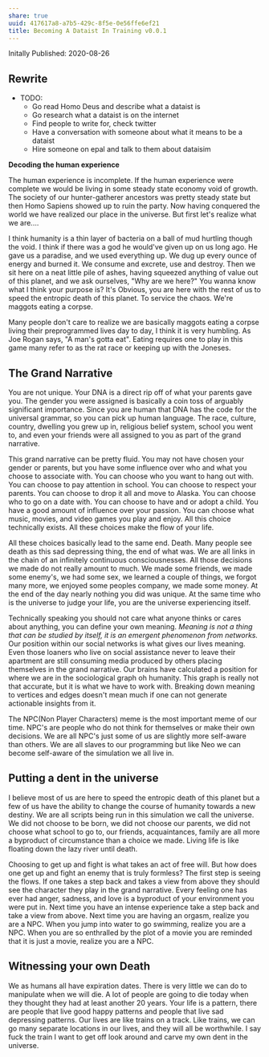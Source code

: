 ```yaml
---
share: true
uuid: 417617a8-a7b5-429c-8f5e-0e56ffe6ef21
title: Becoming A Dataist In Training v0.0.1
---
```

Initally Published: 2020-08-26
## Rewrite

* TODO:
  * Go read Homo Deus and describe what a dataist is
  * Go research what a dataist is on the internet
  * Find people to write for, check twitter
  * Have a conversation with someone about what it means to be a dataist
  * Hire someone on epal and talk to them about dataisim

<!-- 
# Becoming a Dataist in Training

Who starts out a document with the statement, The Human Experience is Incomplete. Now that is the most fucking loaded statement I could probably come up with. How does one define the human experience?

What am I trying to communicate with this post?

I read the title, “Becoming a dataist in training”. What is a dataist, what do dataists do that requires training.

What kind of assumption of saying if the human experience were complete we would be living in some steady state economy void of growth. The human experience is to go beyond where no one has gone before. I have clearly incorrectly labelled the human experience. I need to define the human experience and dataisim.

-->


**Decoding the human experience**

The human experience is incomplete. If the human experience were complete we would be living in some steady state economy void of growth. The society of our hunter-gatherer ancestors was pretty steady state but then Homo Sapiens showed up to ruin the party. Now having conquered the world we have realized our place in the universe. But first let's realize what we are....

<!--

What the fuck does saying the human experience is incomplete even mean?

Saying we should live in a steady state economy void of growth is fucking retarded, that is like saying we should go back to being animals and give up everything that made us human.

Did Homo Sapians really show up and ruin the party.... or get the party started to begin with. We just need to make sure to we can leave the lights on. Modernisim was pretty whack.

-->
I think humanity is a thin layer of bacteria on a ball of mud hurtling though the void. I think if there was a god he would've given up on us long ago. He gave us a paradise, and we used everything up. We dug up every ounce of energy and burned it. We consume and excrete, use and destroy. Then we sit here on a neat little pile of ashes, having squeezed anything of value out of this planet, and we ask ourselves, "Why are we here?" You wanna know what I think your purpose is? It's Obvious, you are here with the rest of us to speed the entropic death of this planet. To service the chaos. We're maggots eating a corpse.

<!--

This need much better context, going from describing a steady state economy to talking about humanity being a layer of bacteria is pretty scatter brained.

This description of humanity has nothing honorable, when honor is a large component of what makes us human.

And that description of maggots eating a corpse can be replaced with parasite trying to reach symbiosis.

Then in [wiki.media.list.Westworld](/03515a8a-a40a-48fd-9304-1565acfd1ce2) season 4 William gives the speech about cockroaches.

-->

Many people don't care to realize we are basically maggots eating a corpse living their preprogrammed lives day to day, I think it is very humbling. As Joe Rogan says, "A man's gotta eat". Eating requires one to play in this game many refer to as the rat race or keeping up with the Joneses.

<!--

What does it really mean to live a pre programed life? Is that so bad, I always described myself as a guy who wants to live in [wiki.media.list.brave new world](/64965a4a-a58a-470f-b3b9-66f52a209b0b). I have explicitly describing how I want to live as a happy slave then go about criticizing the world I actually live in. WTF hypocrisy much.

We also have no choice but to play the game. Life itself, is as Deloris in [wiki.media.list.Westworld](/03515a8a-a40a-48fd-9304-1565acfd1ce2) alludes to, a Game. A game with an evolving set of rules.

And if I am going to say A man's gotta eat then I should be mentioning what I really mean [wiki.concepts.list.maslow's hierarchy of needs](/Maslow's Hierarchy of Needs). I may think it is [wiki.concepts.list.Cringe](/eb9539fa-c2c5-49c5-8b1d-3f91d891b59a) to talk about the same concepts we covered in highschool but I shouldn't.

The fact I view what was taught in school as something I should now dive deep into is something I should think through.

The fact I used to sing, "School is a place of death and torture", it pretty scary to think about.
-->

## The Grand Narrative

You are not unique. Your DNA is a direct rip off of what your parents gave you. The gender you were assigned is basically a coin toss of arguably significant importance. Since you are human that DNA has the code for the universal grammar, so you can pick up human language. The race, culture, country, dwelling you grew up in, religious belief system, school you went to, and even your friends were all assigned to you as part of the grand narrative.

<!--
This does not give humanity any credit. People do make decisions with what they do with their bodies. We choose to suffer, many of us do.

Also what is the point mocking people for their lack of free will when they obviously have some.

Well some people do not have a measurable amount of free will.

Alright explain yourself.....

Many people are back ground noise. Their teachers will not remember their name. Their test scores and work performance disappears within the statistics.

Okay let me get this strait, as you like to say people are infinitely compressible. Now there may be something to that idea but people are still counted towards the bottom line. People cost resources, they fulfill a purpose even if it is to waste heat to prop up the egos of delusional people. 

Why thanks you just brought up another dimension to this conversation. People exist as wasted heat, that is the speeding up the entropic death of the universe we heard about earlier. That also means that some people actually hold a purpose to the resentment of most other people.
-->

This grand narrative can be pretty fluid. You may not have chosen your gender or parents, but you have some influence over who and what you choose to associate with. You can choose who you want to hang out with. You can choose to pay attention in school. You can choose to respect your parents. You can choose to drop it all and move to Alaska. You can choose who to go on a date with. You can choose to have and or adopt a child. You have a good amount of influence over your passion. You can choose what music, movies, and video games you play and enjoy. All this choice technically exists. All these choices make the flow of your life.

<!--
Alright I should read everything before commenting.
-->

All these choices basically lead to the same end. Death. Many people see death as this sad depressing thing, the end of what was. We are all links in the chain of an infinitely continuous consciousnesses. All those decisions we made do not really amount to much. We made some friends, we made some enemy's, we had some sex, we learned a couple of things, we forgot many more, we enjoyed some peoples company, we made some money. At the end of the day nearly nothing you did was unique. At the same time who is the universe to judge your life, you are the universe experiencing itself.

<!-- 
Something positive this deep down inside. No, get to the point within the first paragraph dipshit.
-->

Technically speaking you should not care what anyone thinks or cares about anything, you can define your own meaning. *Meaning is not a thing that can be studied by itself, it is an emergent phenomenon from networks.* Our position within our social networks is what gives our lives meaning. Even those loaners who live on social assistance never to leave their apartment are still consuming media produced by others placing themselves in the grand narrative. Our brains have calculated a position for where we are in the sociological graph oh humanity. This graph is really not that accurate, but it is what we have to work with. Breaking down meaning to vertices and edges doesn't mean much if one can not generate actionable insights from it.

<!--
We have to consume energy in order to think and experience. If you don't want to think you must be dying.

-->

The NPC(Non Player Characters) meme is the most important meme of our time. NPC's are people who do not think for themselves or make their own decisions. We are all NPC's just some of us are slightly more self-aware than others. We are all slaves to our programming but like Neo we can become self-aware of the simulation we all live in.

<!--
We already talked about people who do not think earlier in this stream of consciousness. Coming back to it again shows a lack of planning.

Switching to talking about NPC's all of a sudden. Why what is the context. This writing did not even have an outline and functions more like a stream of consciousness.
-->

## Putting a dent in the universe


I believe most of us are here to speed the entropic death of this planet but a few of us have the ability to change the course of humanity towards a new destiny. We are all scripts being run in this simulation we call the universe. We did not choose to be born, we did not choose our parents, we did not choose what school to go to, our friends, acquaintances, family are all more a byproduct of circumstance than a choice we made. Living life is like floating down the lazy river until death.

<!--

Living life is like floating down a lazy river until death. I am repeating what I wrote earlier in this stream of consciousness.

-->

Choosing to get up and fight is what takes an act of free will. But how does one get up and fight an enemy that is truly formless? The first step is seeing the flows. If one takes a step back and takes a view from above they should see the character they play in the grand narrative. Every feeling one has ever had anger, sadness, and love is a byproduct of your environment you were put in. Next time you have an intense experience take a step back and take a view from above. Next time you are having an orgasm, realize you are a NPC. When you jump into water to go swimming, realize you are a NPC. When you are so enthralled by the plot of a movie you are reminded that it is just a movie, realize you are a NPC.

<!--

What am I trying to communicate when I call the reader a NPC. This post is retarded and embarrassing.

Next time you are having an orgasm, realize you are a NPC.

This does not make sense.
Next time you are having an orgasm, realize that very act might make you a NPC.


-->

## Witnessing your own Death

We as humans all have expiration dates. There is very little we can do to manipulate when we will die. A lot of people are going to die today when they thought they had at least another 20 years. Your life is a pattern, there are people that live good happy patterns and people that live sad depressing patterns. Our lives are like trains on a track. Like trains, we can go many separate locations in our lives, and they will all be worthwhile. I say fuck the train I want to get off look around and carve my own dent in the universe.

<!--

We talked about death earlier in this stream of consciousness.

Fuck the train, I say. Well where are you supposed to go. You can't just walk out on your marriage and children. You can just quit your job but where does that get you. You can go to another country or city but then what? You can go on some dating app and try to date someone but to what end.

People need something to live for.

-->